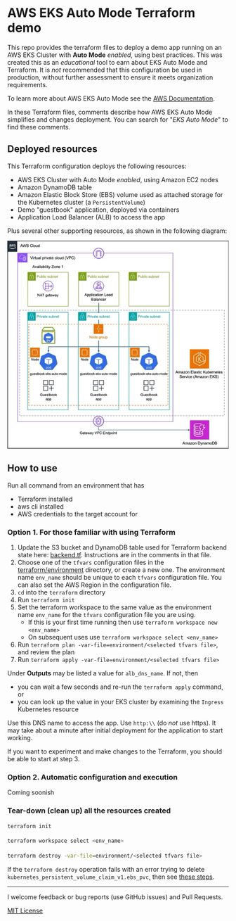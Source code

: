 # AWS EKS Auto Mode Terraform demo

This repo provides the terraform files to deploy a demo app running on an AWS EKS Cluster with **Auto Mode** _enabled_, using best practices. This was created this as an _educational_ tool to earn about EKS Auto Mode and Terraform. It is _not_ recommended that this configuration be used in production, without further assessment to ensure it meets organization requirements.

To learn more about AWS EKS Auto Mode see the [AWS Documentation](https://docs.aws.amazon.com/eks/latest/userguide/automode.html).

In these Terraform files, comments describe how AWS EKS Auto Mode simplifies and changes deployment. You can search for "_EKS Auto Mode_" to find these comments.

## Deployed resources

This Terraform configuration deploys the following resources:
* AWS EKS Cluster with Auto Mode _enabled_, using Amazon EC2 nodes
* Amazon DynamoDB table
* Amazon Elastic Block Store (EBS) volume used as attached storage for the Kubernetes cluster (a `PersistentVolume`)
* Demo "guestbook" application, deployed via containers
* Application Load Balancer (ALB) to access the app

Plus several other supporting resources, as shown in the following diagram:

![architecture](images/architecture.jpg)

## How to use

Run all command from an environment that has
* Terraform installed
* aws cli installed
* AWS credentials to the target account for

### Option 1. For those familiar with using Terraform
1. Update the S3 bucket and DynamoDB table used for Terraform backend state here: [backend.tf](terraform/backend.tf). Instructions are in the comments in that file.
1. Choose one of the `tfvars` configuration files in the [terraform/environment](terraform/environment) directory, or create a new one. The environment name `env_name` should be unique to each `tfvars` configuration file. You can also set the AWS Region in the configuration file.
1. `cd` into the `terraform` directory
1. Run `terraform init`
1. Set the terraform workspace to the same value as the environment name `env_name` for the `tfvars` configuration file you are using.
   * If this is your first time running then use `terraform workspace new <env_name>`
   * On subsequent uses use `terraform workspace select <env_name>`
1. Run `terraform plan -var-file=environment/<selected tfvars file>`, and review the plan
1. Run `terraform apply -var-file=environment/<selected tfvars file>`

Under **Outputs** may be listed a value for `alb_dns_name`. If not, then 
* you can wait a few seconds and re-run the `terraform apply` command, or
* you can look up the value in your EKS cluster by examining the `Ingress` Kubernetes resource

Use this DNS name to access the app.  Use `http:\\` (do _not_ use https). It may take about a minute after initial deployment for the application to start working.

If you want to experiment and make changes to the Terraform, you should be able to start at step 3.

### Option 2. Automatic configuration and execution
Coming soonish

### Tear-down (clean up) all the resources created
```bash
terraform init

terraform workspace select <env_name>

terraform destroy -var-file=environment/<selected tfvars file>
```

If the `terraform destroy` operation fails with an error trying to delete `kubernetes_persistent_volume_claim_v1.ebs_pvc`, then see [these steps](docs/cleanup.md#tear-down-clean-up-all-the-resources-created). 

---
I welcome feedback or bug reports (use GitHub issues) and Pull Requests.

[MIT License](LICENSE)